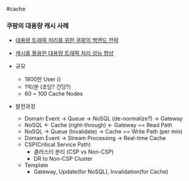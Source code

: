 #cache 

### 쿠팡의 대용량 캐시 사례

* [대용량 트래픽 처리를 위한 쿠팡의 백엔드 전략](https://medium.com/coupang-engineering/%EB%8C%80%EC%9A%A9%EB%9F%89-%ED%8A%B8%EB%9E%98%ED%94%BD-%EC%B2%98%EB%A6%AC%EB%A5%BC-%EC%9C%84%ED%95%9C-%EC%BF%A0%ED%8C%A1%EC%9D%98-%EB%B0%B1%EC%97%94%EB%93%9C-%EC%A0%84%EB%9E%B5-184f7fdb1367)
* [캐시를 활용한 대용량 트래픽 처리 성능 향상](https://medium.com/coupang-engineering/%EC%BA%90%EC%8B%9C%EB%A5%BC-%ED%99%9C%EC%9A%A9%ED%95%9C-%EB%8C%80%EC%9A%A9%EB%9F%89-%ED%8A%B8%EB%9E%98%ED%94%BD-%EC%B2%98%EB%A6%AC-%EC%84%B1%EB%8A%A5-%ED%96%A5%EC%83%81-a274f4731d07)

* 규모
	* 1800만 User ()
	* 1억/분 (초당? 건당?)
	* 60 ~ 100 Cache Nodes
* 발전과정
	* Domain Event -> Queue -> NoSQL (de-normalize?) -> Gateway
	* NoSQL <- Cache (right-through)  <- Gateway == Read Path
	* NoSQL -> Queue (Invalidate) -> Cache == Write Path (per min)
	* Domain Event -> Stream Processing -> Real-time Cache
	* CSP(Critical Service Path)
		* 클러스터 분리 (CSP vs Non-CSP)
		* DR to Non-CSP Cluster
	* Template
		* Gateway, Update(for NoSQL), Invalidation(for Cache)